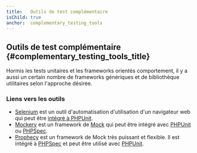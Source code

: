 ```yaml
---
title:   Outils de test complémentaire
isChild: true
anchor:  complementary_testing_tools
---
```


## Outils de test complémentaire {#complementary_testing_tools_title}

Hormis les tests unitaires et les frameworks orientés comportement, il y a aussi un certain nombre de frameworks 
génériques et de bibliothèque utilitaires selon l'approche désirée.

### Liens vers les outils

* [Selenium](http://seleniumhq.org/) est un outil d'automatisation d'utilisation d'un navigateur web qui peut être 
[intégré à PHPUnit](http://phpunit.de/manual/current/en/selenium.html).
* [Mockery](https://github.com/padraic/mockery) est un framework de 
[Mock](http://fr.wikipedia.org/wiki/Mock_%28programmation_orient%C3%A9e_objet%29) qui peut être intégré avec 
[PHPUnit](http://phpunit.de/) ou [PHPSpec](http://www.phpspec.net/).
* [Prophecy](https://github.com/phpspec/prophecy) est un framework de Mock très puissant et flexible. Il est intégré à 
[PHPSpec](http://www.phpspec.net/) et peut être utilisé avec [PHPUnit](http://phpunit.de/).
